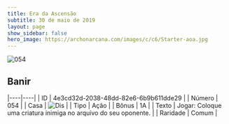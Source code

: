 ```yaml
---
title: Era da Ascensão
subtitle: 30 de maio de 2019
layout: page
show_sidebar: false
hero_image: https://archonarcana.com/images/c/c6/Starter-aoa.jpg
---
```


![054](https://cdn.keyforgegame.com/media/card_front/pt/435_054_RJ9RJ97V47X6_pt.png)

## Banir

|----|----|
| ID | 4e3cd32d-2038-48dd-82e6-6b9b611dde29 |
| Número | 054 |
| Casa | ![Dis](https://archonarcana.com/images/thumb/e/e8/Dis.png/22px-Dis.png "Dis") |
| Tipo | Ação |
| Bônus | 1A |
| Texto | Jogar: Coloque uma criatura inimiga no arquivo do seu oponente. |
| Raridade | Comum |
